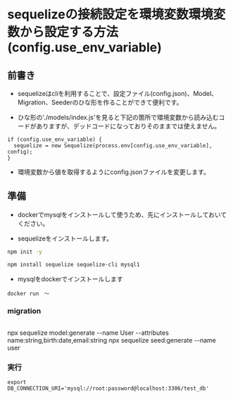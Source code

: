 # sequelizeの接続設定を環境変数環境変数から設定する方法(config.use_env_variable)

## 前書き

* sequelizeはcliを利用することで、設定ファイル(config.json)、Model、Migration、Seederのひな形を作ることができて便利です。

* ひな形の'./models/index.js'を見ると下記の箇所で環境変数から読み込むコードがありますが、デッドコードになっておりそのままでは使えません。
```
if (config.use_env_variable) {
  sequelize = new Sequelize(process.env[config.use_env_variable], config);
}
```

* 環境変数から値を取得するようにconfig.jsonファイルを変更します。

## 準備

* dockerでmysqlをインストールして使うため、先にインストールしておいてください。

* sequelizeをインストールします。

```bash
npm init -y

npm install sequelize sequelize-cli mysql1
```

* mysqlをdockerでインストールします
```
docker run　～
```

### migration

```

```
npx sequelize model:generate --name User --attributes name:string,birth:date,email:string
npx sequelize seed:generate --name user

### 実行

```
export DB_CONNECTION_URI='mysql://root:password@localhost:3306/test_db'
```